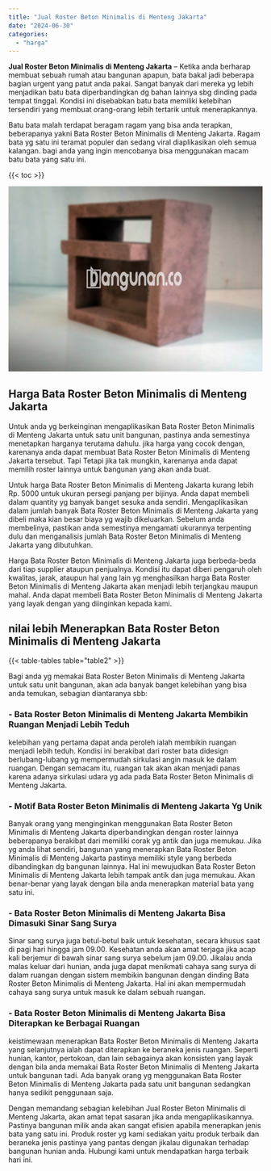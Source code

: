 ```yaml
---
title: "Jual Roster Beton Minimalis di Menteng Jakarta"
date: "2024-06-30"
categories: 
  - "harga"
---
```


**Jual Roster Beton Minimalis di Menteng Jakarta** – Ketika anda berharap membuat sebuah rumah atau bangunan apapun, bata bakal jadi beberapa bagian urgent yang patut anda pakai. Sangat banyak dari mereka yg lebih menjadikan batu bata diperbandingkan dg bahan lainnya sbg dinding pada tempat tinggal. Kondisi ini disebabkan batu bata memiliki kelebihan tersendiri yang membuat orang-orang lebih tertarik untuk menerapkannya.

Batu bata malah terdapat beragam ragam yang bisa anda terapkan, beberapanya yakni Bata Roster Beton Minimalis di Menteng Jakarta. Ragam bata yg satu ini teramat populer dan sedang viral diaplikasikan oleh semua kalangan. bagi anda yang ingin mencobanya bisa menggunakan macam batu bata yang satu ini.

{{< toc >}}

![Jual Roster Beton Minimalis di Menteng Jakarta](/images/bata-roster-minimalis-30.png)

## Harga Bata Roster Beton Minimalis di Menteng Jakarta

Untuk anda yg berkeinginan mengaplikasikan Bata Roster Beton Minimalis di Menteng Jakarta untuk satu unit bangunan, pastinya anda semestinya menetapkan harganya terutama dahulu. jika harga yang cocok dengan, karenanya anda dapat membuat Bata Roster Beton Minimalis di Menteng Jakarta tersebut. Tapi Tetapi jika tak mungkin, karenanya anda dapat memilih roster lainnya untuk bangunan yang akan anda buat.

Untuk harga Bata Roster Beton Minimalis di Menteng Jakarta kurang lebih Rp. 5000 untuk ukuran persegi panjang per bijinya. Anda dapat membeli dalam quantity yg banyak banget sesuka anda sendiri. Mengaplikasikan dalam jumlah banyak Bata Roster Beton Minimalis di Menteng Jakarta yang dibeli maka kian besar biaya yg wajib dikeluarkan. Sebelum anda membelinya, pastikan anda semestinya mengamati ukurannya terpenting dulu dan menganalisis jumlah Bata Roster Beton Minimalis di Menteng Jakarta yang dibutuhkan.

Harga Bata Roster Beton Minimalis di Menteng Jakarta juga berbeda-beda dari tiap supplier ataupun penjualnya. Kondisi itu dapat diberi pengaruh oleh kwalitas, jarak, ataupun hal yang lain yg menghasilkan harga Bata Roster Beton Minimalis di Menteng Jakarta akan menjadi lebih terjangkau maupun mahal. Anda dapat membeli Bata Roster Beton Minimalis di Menteng Jakarta yang layak dengan yang diinginkan kepada kami.

## nilai lebih Menerapkan Bata Roster Beton Minimalis di Menteng Jakarta

{{< table-tables table="table2" >}}

Bagi anda yg memakai Bata Roster Beton Minimalis di Menteng Jakarta untuk satu unit bangunan, akan ada banyak banget kelebihan yang bisa anda temukan, sebagian diantaranya sbb:

### \- Bata Roster Beton Minimalis di Menteng Jakarta Membikin Ruangan Menjadi Lebih Teduh

kelebihan yang pertama dapat anda peroleh ialah membikin ruangan menjadi lebih teduh. Kondisi ini berakibat dari roster bata didesign berlubang-lubang yg mempermudah sirkulasi angin masuk ke dalam ruangan. Dengan semacam itu, ruangan tak akan akan menjadi panas karena adanya sirkulasi udara yg ada pada Bata Roster Beton Minimalis di Menteng Jakarta.

### \- Motif Bata Roster Beton Minimalis di Menteng Jakarta Yg Unik

Banyak orang yang menginginkan menggunakan Bata Roster Beton Minimalis di Menteng Jakarta diperbandingkan dengan roster lainnya beberapanya berakibat dari memiliki corak yg antik dan juga memukau. Jika yg anda lihat sendiri, bangunan yang menerapkan Bata Roster Beton Minimalis di Menteng Jakarta pastinya memiliki style yang berbeda dibandingkan dg bangunan lainnya. Hal ini mewujudkan Bata Roster Beton Minimalis di Menteng Jakarta lebih tampak antik dan juga memukau. Akan benar-benar yang layak dengan bila anda menerapkan material bata yang satu ini.

### \- Bata Roster Beton Minimalis di Menteng Jakarta Bisa Dimasuki Sinar Sang Surya

Sinar sang surya juga betul-betul baik untuk kesehatan, secara khusus saat di pagi hari hingga jam 09.00. Kesehatan anda akan amat terjaga jika acap kali berjemur di bawah sinar sang surya sebelum jam 09.00. Jikalau anda malas keluar dari hunian, anda juga dapat menikmati cahaya sang surya di dalam ruangan dengan sistem membikin bangunan dengan dinding Bata Roster Beton Minimalis di Menteng Jakarta. Hal ini akan mempermudah cahaya sang surya untuk masuk ke dalam sebuah ruangan.

### \- Bata Roster Beton Minimalis di Menteng Jakarta Bisa Diterapkan ke Berbagai Ruangan

keistimewaan menerapkan Bata Roster Beton Minimalis di Menteng Jakarta yang selanjutnya ialah dapat diterapkan ke beraneka jenis ruangan. Seperti hunian, kantor, pertokoan, dan lain sebagainya akan konsisten yang layak dengan bila anda memakai Bata Roster Beton Minimalis di Menteng Jakarta untuk bangunan tadi. Ada banyak orang yg menggunakan Bata Roster Beton Minimalis di Menteng Jakarta pada satu unit bangunan sedangkan hanya sedikit penggunaan saja.

Dengan memandang sebagian kelebihan Jual Roster Beton Minimalis di Menteng Jakarta, akan amat tepat sasaran jika anda mengaplikasikannya. Pastinya bangunan milik anda akan sangat efisien apabila menerapkan jenis bata yang satu ini. Produk roster yg kami sediakan yaitu produk terbaik dan beraneka jenis pastinya yang pantas dengan jikalau digunakan terhadap bangunan hunian anda. Hubungi kami untuk mendapatkan harga terbaik hari ini.
